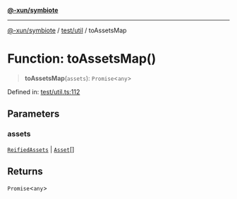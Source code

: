 [**@-xun/symbiote**](../../../README.md)

***

[@-xun/symbiote](../../../README.md) / [test/util](../README.md) / toAssetsMap

# Function: toAssetsMap()

> **toAssetsMap**(`assets`): `Promise`\<`any`\>

Defined in: [test/util.ts:112](https://github.com/Xunnamius/symbiote/blob/b36b296d7ff1b66d1e0c5e11b10c0eb089462516/test/util.ts#L112)

## Parameters

### assets

[`ReifiedAssets`](../../../src/assets/type-aliases/ReifiedAssets.md) | [`Asset`](../../../src/assets/type-aliases/Asset.md)[]

## Returns

`Promise`\<`any`\>
